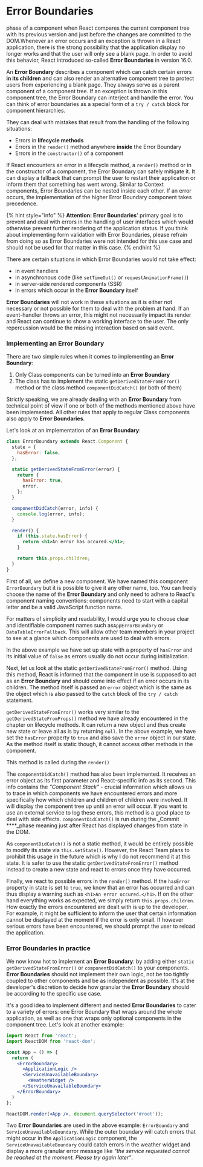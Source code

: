 # Error Boundaries

 phase of a component when React compares the current component tree with its previous version and just before the changes are committed to the DOM.Whenever an error occurs and an exception is thrown in a React application, there is the strong possibility that the application display no longer works and that the user will only see a blank page. In order to avoid this behavior, React introduced so-called **Error Boundaries** in version 16.0.

An **Error Boundary** describes a component which can catch certain errors **in its children** and can also render an alternative component tree to protect users from experiencing a blank page. They always serve as a parent component of a component tree. If an exception is thrown in this component tree, the Error Boundary can interject and handle the error. You can think of error boundaries as a special form of a `try / catch` block for component hierarchies.

They can deal with mistakes that result from the handling of the following situations:

* Errors in **lifecycle methods**
* Errors in the `render()` method anywhere **inside** the Error Boundary
* Errors in the `constructor()` of a component

If React encounters an error in a lifecycle method, a `render()` method or in the constructor of a component, the Error Boundary can safely mitigate it. It can display a fallback that can prompt the user to restart their application or inform them that something has went wrong. Similar to Context components, Error Boundaries can be nested inside each other. If an error occurs, the implementation of the higher Error Boundary component takes precedence.

{% hint style="info" %}
**Attention: Error Boundaries**' primary goal is to prevent and deal with errors in the handling of user interfaces which would otherwise prevent further rendering of the application status. If you think about implementing form validation with Error Boundaries, please refrain from doing so as Error Boundaries were not intended for this use case and should not be used for that matter in this case.
{% endhint %}

There are certain situations in which Error Boundaries would not take effect:

* in event handlers
* in asynchronous code \(like `setTimeOut()` or `requestAnimationFrame()`\)
* in server-side rendered components \(SSR\)
* in errors which occur in the **Error Boundary** itself

**Error Boundaries** will not work in these situations as it is either not necessary or not possible for them to deal with the problem at hand. If an event-handler throws an error, this might not necessarily impact its render and React can continue to show a working interface to the user. The only repercussion would be the missing interaction based on said event.

### Implementing an Error Boundary

There are two simple rules when it comes to implementing an **Error Boundary**:

1. Only Class components can be turned into an **Error Boundary**
2. The class has to implement the static `getDerivedStateFromError()` method or the class method `componentDidCatch()` \(or both of them\)

Strictly speaking, we are already dealing with an **Error Boundary** from technical point of view if one or both of the methods mentioned above have been implemented. All other rules that apply to regular Class components also apply to **Error Boundaries**.

Let's look at an implementation of an **Error Boundary**:

```jsx
class ErrorBoundary extends React.Component {
  state = {
    hasError: false,
  };

  static getDerivedStateFromError(error) {
    return {
      hasError: true,
      error,
    };
  }

  componentDidCatch(error, info) {
    console.log(error, info);
  }

  render() {
    if (this.state.hasError) {
      return <h1>An error has occured.</h1>;
    }

    return this.props.children; 
  }
}
```

First of all, we define a new component. We have named this component `ErrorBoundary` but it is possible to give it any other name, too. You can freely choose the name of the **Error Boundary** and only need to adhere to React's component naming conventions: components need to start with a capital letter and be a valid JavaScript function name.

For matters of simplicity and readability, I would urge you to choose clear and identifiable component names such as`AppErrorBoundary` or `DataTableErrorFallback`. This will allow other team members in your project to see at a glance which components are used to deal with errors.

In the above example we have set up state with a property of `hasError` and its initial value of `false` as errors usually do not occur during initialization.

Next, let us look at the static `getDerivedStateFromError()` method. Using this method, React is informed that the component in use is supposed to act as an **Error Boundary** and should come into effect if an error occurs in its children. The method itself is passed an `error` object which is the same as the object which is also passed to the `catch` block of the `try / catch` statement.

`getDerivedStateFromError()` works very similar to the `getDerivedStateFromProps()` method we have already encountered in the chapter on lifecycle methods. It can return a new object and thus create new state or leave all as is by returning `null`. In the above example, we have set the `hasError` property to `true` and also save the `error` object in our state. As the method itself is static though, it cannot access other methods in the component. 

This method is called during the `render()`

The `componentDidCatch()` method has also been implemented. It receives an error object as its first parameter and React-specific info as its second. This info contains the _"Component Stack"_ - crucial information which allows us to trace in which components we have encountered errors and more specifically how which children and children of children were involved. It will display the component tree up until an error will occur. If you want to use an external service to log these errors, this method is a good place to deal with side effects. `componentDidCatch()` is run during the _Commit ****_phase meaning just after React has displayed changes from state in the DOM.

As `componentDidCatch()` is not a static method, it would be entirely possible to modify its state via `this.setState()`. However, the React Team plans to prohibit this usage in the future which is why I do not recommend it at this state. It is safer to use the static `getDerivedStateFromError()` method instead to create a new state and react to errors once they have occurred.

Finally, we react to possible errors in the `render()` method. If the `hasError` property in state is set to `true`, we know that an error has occurred and can thus display a warning such as `<h1>An error occured.</h1>`. If on the other hand everything works as expected, we simply return `this.props.children`. How exactly the errors encountered are dealt with is up to the developer. For example, it might be sufficient to inform the user that certain information cannot be displayed at the moment if the error is only small. If however serious errors have been encountered, we should prompt the user to reload the application.

### Error Boundaries in practice

We now know hot to implement an **Error Boundary**: by adding either `static getDerivedStateFromError()` or `componentDidCatch()` to your components. **Error Boundaries** should not implement their own logic, not be too tightly coupled to other components and be as independent as possible. It's at the developer's discretion to decide how granular the **Error Boundary** should be according to the specific use case.

It's a good idea to implement different and nested **Error Boundaries** to cater to a variety of errors: one Error Boundary that wraps around the whole application, as well as one that wraps only optional components in the component tree. Let's look at another example:

```jsx
import React from 'react';
import ReactDOM from 'react-dom';

const App = () => {
  return (
    <ErrorBoundary>
      <ApplicationLogic />
      <ServiceUnavailableBoundary>
        <WeatherWidget />
      </ServiceUnavailableBoundary>
    </ErrorBoundary>
  )
};

ReactDOM.render(<App />, document.querySelector('#root'));
```

Two **Error Boundaries** are used in the above example: `ErrorBoundary` and `ServiceUnavailableBoundary`. While the outer boundary will catch errors that might occur in the `ApplicationLogic` component, the `ServiceUnavailableBoundary` could catch errors in the weather widget and display a more granular error message like _"the service requested cannot be reached at the moment. Please try again later"_.

